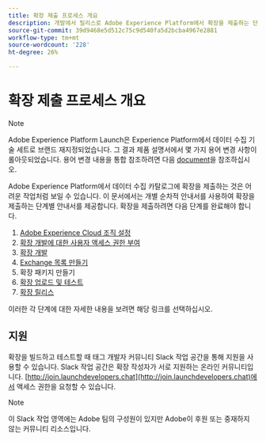 ```yaml
---
title: 확장 제출 프로세스 개요
description: 개발에서 릴리스로 Adobe Experience Platform에서 확장을 제출하는 단계를 알아봅니다.
source-git-commit: 39d9468e5d512c75c9d540fa5d2bcba4967e2881
workflow-type: tm+mt
source-wordcount: '228'
ht-degree: 26%

---
```


# 확장 제출 프로세스 개요

>[!NOTE]
>
>Adobe Experience Platform Launch은 Experience Platform에서 데이터 수집 기술 세트로 브랜드 재지정되었습니다. 그 결과 제품 설명서에서 몇 가지 용어 변경 사항이 롤아웃되었습니다. 용어 변경 내용을 통합 참조하려면 다음 [document](../../term-updates.md)을 참조하십시오.

Adobe Experience Platform에서 데이터 수집 카탈로그에 확장을 제출하는 것은 어려운 작업처럼 보일 수 있습니다. 이 문서에서는 개별 순차적 안내서를 사용하여 확장을 제출하는 단계별 안내서를 제공합니다. 확장을 제출하려면 다음 단계를 완료해야 합니다.

1. [Adobe Experience Cloud 조직 설정](./setup.md)
1. [확장 개발에 대한 사용자 액세스 권한 부여](./access.md)
1. [확장 개발](./develop.md)
1. [Exchange 목록 만들기](./create-listing.md)
1. 확장 패키지 만들기
1. [확장 업로드 및 테스트](./upload-and-test.md)
1. [확장 릴리스](./release.md)

이러한 각 단계에 대한 자세한 내용을 보려면 해당 링크를 선택하십시오.

## 지원

확장을 빌드하고 테스트할 때 태그 개발자 커뮤니티 Slack 작업 공간을 통해 지원을 사용할 수 있습니다. Slack 작업 공간은 확장 작성자가 서로 지원하는 온라인 커뮤니티입니다. [http://join.launchdevelopers.chat](http://join.launchdevelopers.chat)에서 액세스 권한을 요청할 수 있습니다.

>[!NOTE]
>
>이 Slack 작업 영역에는 Adobe 팀의 구성원이 있지만 Adobe이 후원 또는 중재하지 않는 커뮤니티 리소스입니다.
